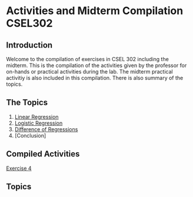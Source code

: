 # Activities and Midterm Compilation CSEL302

## Introduction
Welcome to the compilation of exercises in CSEL 302 including the midterm. This is the compilation of the activities given by the professor for on-hands or practical activities during the lab. The midterm practical activitiy is also included in this compilation. There is also summary of the topics.

## The Topics
1. [Linear Regression]()
2. [Logistic Regression]()
3. [Difference of Regressions]()
4. [Conclusion]

## Compiled Activities
[Exercise 4](2A_ORELLANO_EXER4.ipynb/README.md)

## Topics
